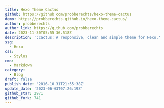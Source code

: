 ```yaml
---
title: Hexo Theme Cactus
github: https://github.com/probberechts/hexo-theme-cactus
demo: https://probberechts.github.io/hexo-theme-cactus/
author: probberechts
author_link: https://github.com/probberechts
date: 2023-11-30T05:55:36.518Z
description: ':cactus: A responsive, clean and simple theme for Hexo.'
ssg:
  - Hexo
css:
  - Stylus
cms:
  - Markdown
category:
  - Blog
draft: false
publish_date: '2016-10-31T21:55:38Z'
update_date: '2023-06-03T07:26:19Z'
github_star: 2971
github_fork: 741
---
```

